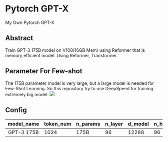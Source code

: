 # Pytorch GPT-X
My Own Pytorch GPT-X 

## Abstract
Train GPT-3 175B model on V100(16GB Mem) using Reformer that is memory efficient model.
Using Reformer, Transformer. 

## Parameter For Few-shot
The 175B parameter model is very large, but a large model is needed for Few-Shot Learning.
So this repository try to use DeepSpeed for training extremely big model.
![](https://img1.daumcdn.net/thumb/R1280x0/?scode=mtistory2&fname=https%3A%2F%2Fblog.kakaocdn.net%2Fdn%2FbcCkzC%2FbtqEzhJ441q%2FCr6nzgvZHP4cDBj6bksKf0%2Fimg.png)

## Config
|   model_name    | token_num |n_params | n_layer | d_model | n_heads | d_head | batch_size | learning_rate |
|:---------------:|-----------|---------|---------|---------|---------|--------|------------|---------------|
|   GPT-3 175B    |    1024   |  175B   |    96   |  12288  |    96   |   128  |    3.2M    |   0.6 x 10^-4 |